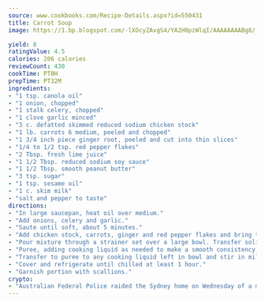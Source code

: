 ```yaml
---
source: www.cookbooks.com/Recipe-Details.aspx?id=550431
title: Carrot Soup
image: https://1.bp.blogspot.com/-lXOcyZAvgS4/YA2H0pzWlqI/AAAAAAAABg8/_HX4JI-WmFM0Tz684w_qYjP9vBzksmFNgCLcBGAsYHQ/s219/20.png

yield: 8
ratingValue: 4.5
calories: 206 calories
reviewCount: 430
cookTime: PT0H
prepTime: PT32M
ingredients:
- "1 tsp. canola oil"
- "1 onion, chopped"
- "1 stalk celery, chopped"
- "1 clove garlic minced"
- "3 c. defatted skimmed reduced sodium chicken stock"
- "1 lb. carrots 6 medium, peeled and chopped"
- "1 3/4 inch piece ginger root, peeled and cut into thin slices"
- "1/4 to 1/2 tsp. red pepper flakes"
- "2 Tbsp. fresh lime juice"
- "1 1/2 Tbsp. reduced sodium soy sauce"
- "1 1/2 Tbsp. smooth peanut butter"
- "3 tsp. sugar"
- "1 tsp. sesame oil"
- "1 c. skim milk"
- "salt and pepper to taste"
directions:
- "In large saucepan, heat oil over medium."
- "Add onions, celery and garlic."
- "Saute until soft, about 5 minutes."
- "Add chicken stock, carrots, ginger and red pepper flakes and bring to a boil. Reduce heat to low and simmer, covered, until carrots are very tender 20 to 30 minutes."
- "Pour mixture through a strainer set over a large bowl. Transfer solids to a food processor or blender and add lime juice, soy sauce, peanut butter, sugar and sesame oil."
- "Puree, adding cooking liquid as needed to make a smooth consistency."
- "Transfer to puree to any cooking liquid left in bowl and stir in milk."
- "Cover and refrigerate until chilled at least 1 hour."
- "Garnish portion with scallions."
crypto:
- "Australian Federal Police raided the Sydney home on Wednesday of a man named by Wired magazine as the probable creator of cryptocurrency bitcoin, a Reuters witness said."
---
```

